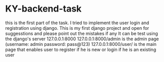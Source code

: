 # KY-backend-task
this is the first part of the task.
I tried to implement the user login and registration using django.
This is my first django project and open for suggesstions and please point out the mistakes if any
It can be test using the django's server 127.0.0.1:8000
127.0.0.1:8000/admin is the admin page (username: admin password: pass@123)
127.0.0.1:8000/user/ is the main page that enables user to register if he is new or login if he is an existing user
